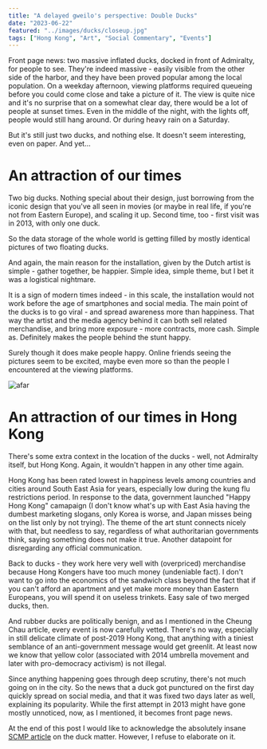 ```yaml
---
title: "A delayed gweilo's perspective: Double Ducks"
date: "2023-06-22"
featured: "../images/ducks/closeup.jpg"
tags: ["Hong Kong", "Art", "Social Commentary", "Events"]
---
```


Front page news: two massive inflated ducks, docked in front of Admiralty, for people to see. They're indeed massive - easily visible from the other side of the harbor, and they have been proved popular among the local population. On a weekday afternoon, viewing platforms required queueing before you could come close and take a picture of it. The view is quite nice and it's no surprise that on a somewhat clear day, there would be a lot of people at sunset times. Even in the middle of the night, with the lights off, people would still hang around. Or during heavy rain on a Saturday. 

But it's still just two ducks, and nothing else. It doesn't seem interesting, even on paper. And yet...

# An attraction of our times

Two big ducks. Nothing special about their design, just borrowing from the iconic design that you've all seen in movies (or maybe in real life, if you're not from Eastern Europe), and scaling it up. Second time, too - first visit was in 2013, with only one duck.

So the data storage of the whole world is getting filled by mostly identical pictures of two floating ducks.

And again, the main reason for the installation, given by the Dutch artist is simple - gather together, be happier. Simple idea, simple theme, but I bet it was a logistical nightmare. 

It is a sign of modern times indeed - in this scale, the installation would not work before the age of smartphones and social media. The main point of the ducks is to go viral - and spread awareness more than happiness. That way the artist and the media agency behind it can both sell related merchandise, and bring more exposure - more contracts, more cash. Simple as. Definitely makes the people behind the stunt happy.

Surely though it does make people happy. Online friends seeing the pictures seem to be excited, maybe even more so than the people I encountered at the viewing platforms. 

![afar](../images/ducks/afar.jpg)

# An attraction of our times in Hong Kong

There's some extra context in the location of the ducks - well, not Admiralty itself, but Hong Kong. Again, it wouldn't happen in any other time again.

Hong Kong has been rated lowest in happiness levels among countries and cities around South East Asia for years, especially low during the kung flu restrictions period. In response to the data, government launched "Happy Hong Kong" camapaign (I don't know what's up with East Asia having the dumbest marketing slogans, only Korea is worse, and Japan misses being on the list only by not trying). The theme of the art stunt connects nicely with that, but needless to say, regardless of what authoritarian governments think, saying something does not make it true. Another datapoint for disregarding any official communication.

Back to ducks - they work here very well with (overpriced) merchandise because Hong Kongers have too much money (undeniable fact). I don't want to go into the economics of the sandwich class beyond the fact that if you can't afford an apartment and yet make more money than Eastern Europeans, you will spend it on useless trinkets. Easy sale of two merged ducks, then.

And rubber ducks are politically benign, and as I mentioned in the Cheung Chau article, every event is now carefully vetted. There's no way, especially in still delicate climate of post-2019 Hong Kong, that anything with a tiniest semblance of an anti-government message would get greenlit. At least now we know that yellow color (associated with 2014 umbrella movement and later with pro-democracy activism) is not illegal.

Since anything happening goes through deep scrutiny, there's not much going on in the city. So the news that a duck got punctured on the first day quickly spread on social media, and that it was fixed two days later as well, explaining its popularity. While the first attempt in 2013 might have gone mostly unnoticed, now, as I mentioned, it becomes front page news.

At the end of this post I would like to acknowledge the absolutely insane [SCMP article](https://www.scmp.com/comment/opinion/article/3223258/what-lies-beneath-surface-hong-kongs-cheery-giant-rubber-ducks) on the duck matter. However, I refuse to elaborate on it.
